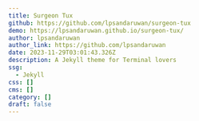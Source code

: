 ```yaml
---
title: Surgeon Tux
github: https://github.com/lpsandaruwan/surgeon-tux
demo: https://lpsandaruwan.github.io/surgeon-tux/
author: lpsandaruwan
author_link: https://github.com/lpsandaruwan
date: 2023-11-29T03:01:43.326Z
description: A Jekyll theme for Terminal lovers
ssg:
  - Jekyll
css: []
cms: []
category: []
draft: false
---
```

